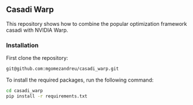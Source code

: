 ## Casadi Warp
This repository shows how to combine the popular optimization framework casadi with NVIDIA Warp.

### Installation
First clone the repository:
```bash
git@github.com:mgomezandreu/casadi_warp.git
```

To install the required packages, run the following command:
```bash
cd casadi_warp
pip install -r requirements.txt
```

